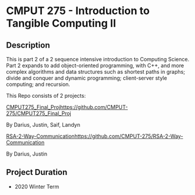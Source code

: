 # CMPUT 275 - Introduction to Tangible Computing II

## Description
This is part 2 of a 2 sequence intensive introduction to Computing Science. Part 2 expands to add object-oriented programming, with C++, and more complex algorithms and data structures such as shortest paths in graphs; divide and conquer and dynamic programming; client-server style computing; and recursion.

This Repo consists of 2 projects:

[CMPUT275_Final_Proj](https://github.com/CMPUT-275/CMPUT275_Final_Proj)https://github.com/CMPUT-275/CMPUT275_Final_Proj

By Darius, Justin, Saif, Landyn

[RSA-2-Way-Communication](https://github.com/CMPUT-275/RSA-2-Way-Communication)https://github.com/CMPUT-275/RSA-2-Way-Communication

By Darius, Justin


## Project Duration
- 2020 Winter Term

